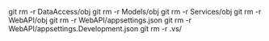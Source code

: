 git rm -r DataAccess/obj
git rm -r Models/obj
git rm -r Services/obj
git rm -r WebAPI/obj
git rm -r WebAPI/appsettings.json
git rm -r WebAPI/appsettings.Development.json
git rm -r .vs/